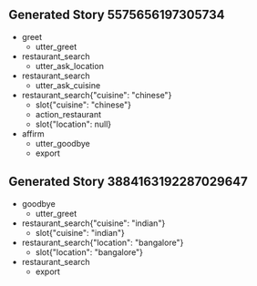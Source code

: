 ## Generated Story 5575656197305734
* greet
    - utter_greet
* restaurant_search
    - utter_ask_location
* restaurant_search
    - utter_ask_cuisine
* restaurant_search{"cuisine": "chinese"}
    - slot{"cuisine": "chinese"}
    - action_restaurant
    - slot{"location": null}
* affirm
    - utter_goodbye
    - export
## Generated Story 3884163192287029647
* goodbye
    - utter_greet
* restaurant_search{"cuisine": "indian"}
    - slot{"cuisine": "indian"}
* restaurant_search{"location": "bangalore"}
    - slot{"location": "bangalore"}
* restaurant_search
    - export

